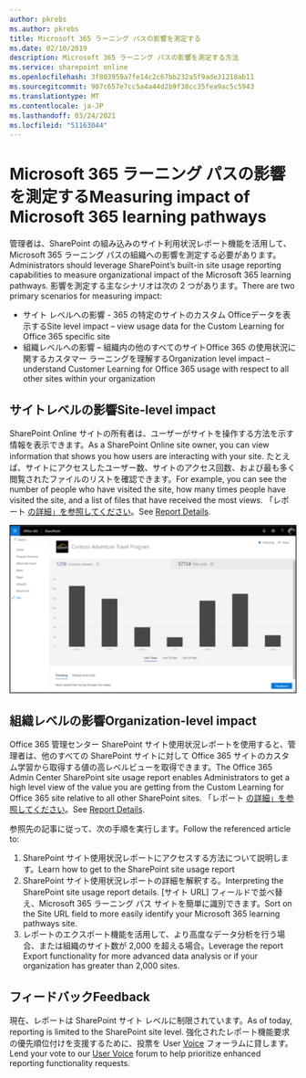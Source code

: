 ```yaml
---
author: pkrebs
ms.author: pkrebs
title: Microsoft 365 ラーニング パスの影響を測定する
ms.date: 02/10/2019
description: Microsoft 365 ラーニング パスの影響を測定する方法
ms.service: sharepoint online
ms.openlocfilehash: 3f803959a7fe14c2c67bb232a5f9ade31218ab11
ms.sourcegitcommit: 907c657e7cc5a4a44d2b9f38cc35fea9ac5c5943
ms.translationtype: MT
ms.contentlocale: ja-JP
ms.lasthandoff: 03/24/2021
ms.locfileid: "51163044"
---
```

# <a name="measuring-impact-of-microsoft-365-learning-pathways"></a><span data-ttu-id="2ba4c-103">Microsoft 365 ラーニング パスの影響を測定する</span><span class="sxs-lookup"><span data-stu-id="2ba4c-103">Measuring impact of Microsoft 365 learning pathways</span></span>

<span data-ttu-id="2ba4c-104">管理者は、SharePoint の組み込みのサイト利用状況レポート機能を活用して、Microsoft 365 ラーニング パスの組織への影響を測定する必要があります。</span><span class="sxs-lookup"><span data-stu-id="2ba4c-104">Administrators should leverage SharePoint’s built-in site usage reporting capabilities to measure organizational impact of the Microsoft 365 learning pathways.</span></span> <span data-ttu-id="2ba4c-105">影響を測定する主なシナリオは次の 2 つがあります。</span><span class="sxs-lookup"><span data-stu-id="2ba4c-105">There are two primary scenarios for measuring impact:</span></span> 
- <span data-ttu-id="2ba4c-106">サイト レベルへの影響 - 365 の特定のサイトのカスタム Officeデータを表示する</span><span class="sxs-lookup"><span data-stu-id="2ba4c-106">Site level impact – view usage data for the Custom Learning for Office 365 specific site</span></span> 
- <span data-ttu-id="2ba4c-107">組織レベルへの影響 – 組織内の他のすべてのサイトOffice 365 の使用状況に関するカスタマー ラーニングを理解する</span><span class="sxs-lookup"><span data-stu-id="2ba4c-107">Organization level impact – understand Customer Learning for Office 365 usage with respect to all other sites within your organization</span></span>

## <a name="site-level-impact"></a><span data-ttu-id="2ba4c-108">サイトレベルの影響</span><span class="sxs-lookup"><span data-stu-id="2ba4c-108">Site-level impact</span></span>

<span data-ttu-id="2ba4c-109">SharePoint Online サイトの所有者は、ユーザーがサイトを操作する方法を示す情報を表示できます。</span><span class="sxs-lookup"><span data-stu-id="2ba4c-109">As a SharePoint Online site owner, you can view information that shows you how users are interacting with your site.</span></span> <span data-ttu-id="2ba4c-110">たとえば、サイトにアクセスしたユーザー数、サイトのアクセス回数、および最も多く閲覧されたファイルのリストを確認できます。</span><span class="sxs-lookup"><span data-stu-id="2ba4c-110">For example, you can see the number of people who have visited the site, how many times people have visited the site, and a list of files that have received the most views.</span></span> <span data-ttu-id="2ba4c-111">「レポート [の詳細」を参照してください](https://support.office.com/article/view-usage-data-for-your-sharepoint-site-2fa8ddc2-c4b3-4268-8d26-a772dc55779e)。</span><span class="sxs-lookup"><span data-stu-id="2ba4c-111">See [Report Details](https://support.office.com/article/view-usage-data-for-your-sharepoint-site-2fa8ddc2-c4b3-4268-8d26-a772dc55779e).</span></span> 

![cg-measureimpactreport.png](media/cg-measureimpactreport.png)

## <a name="organization-level-impact"></a><span data-ttu-id="2ba4c-113">組織レベルの影響</span><span class="sxs-lookup"><span data-stu-id="2ba4c-113">Organization-level impact</span></span>
<span data-ttu-id="2ba4c-114">Office 365 管理センター SharePoint サイト使用状況レポートを使用すると、管理者は、他のすべての SharePoint サイトに対して Office 365 サイトのカスタム学習から取得する値の高レベルビューを取得できます。</span><span class="sxs-lookup"><span data-stu-id="2ba4c-114">The Office 365 Admin Center SharePoint site usage report enables Administrators to get a high level view of the value you are getting from the Custom Learning for Office 365 site relative to all other SharePoint sites.</span></span> <span data-ttu-id="2ba4c-115">「レポート [の詳細」を参照してください](/office365/admin/activity-reports/sharepoint-site-usage?view=o365-worldwide)。</span><span class="sxs-lookup"><span data-stu-id="2ba4c-115">See [Report Details](/office365/admin/activity-reports/sharepoint-site-usage?view=o365-worldwide).</span></span>
 
<span data-ttu-id="2ba4c-116">参照先の記事に従って、次の手順を実行します。</span><span class="sxs-lookup"><span data-stu-id="2ba4c-116">Follow the referenced article to:</span></span> 
1. <span data-ttu-id="2ba4c-117">SharePoint サイト使用状況レポートにアクセスする方法について説明します。</span><span class="sxs-lookup"><span data-stu-id="2ba4c-117">Learn how to get to the SharePoint site usage report</span></span> 
2. <span data-ttu-id="2ba4c-118">SharePoint サイト使用状況レポートの詳細を解釈する。</span><span class="sxs-lookup"><span data-stu-id="2ba4c-118">Interpreting the SharePoint site usage report details.</span></span> <span data-ttu-id="2ba4c-119">[サイト URL] フィールドで並べ替え、Microsoft 365 ラーニング パス サイトを簡単に識別できます。</span><span class="sxs-lookup"><span data-stu-id="2ba4c-119">Sort on the Site URL field to more easily identify your Microsoft 365 learning pathways site.</span></span> 
3. <span data-ttu-id="2ba4c-120">レポートのエクスポート機能を活用して、より高度なデータ分析を行う場合、または組織のサイト数が 2,000 を超える場合。</span><span class="sxs-lookup"><span data-stu-id="2ba4c-120">Leverage the report Export functionality for more advanced data analysis or if your organization has greater than 2,000 sites.</span></span> 

## <a name="feedback"></a><span data-ttu-id="2ba4c-121">フィードバック</span><span class="sxs-lookup"><span data-stu-id="2ba4c-121">Feedback</span></span>

<span data-ttu-id="2ba4c-122">現在、レポートは SharePoint サイト レベルに制限されています。</span><span class="sxs-lookup"><span data-stu-id="2ba4c-122">As of today, reporting is limited to the SharePoint site level.</span></span> <span data-ttu-id="2ba4c-123">強化されたレポート機能要求の優先順位付けを支援するために、投票を User [Voice](https://go.microsoft.com/fwlink/?linkid=2109552) フォーラムに貸します。</span><span class="sxs-lookup"><span data-stu-id="2ba4c-123">Lend your vote to our [User Voice](https://go.microsoft.com/fwlink/?linkid=2109552) forum to help prioritize enhanced reporting functionality requests.</span></span>